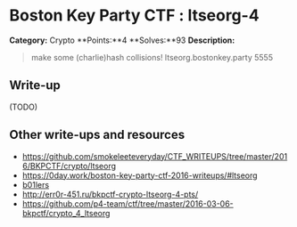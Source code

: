 # Boston Key Party CTF : ltseorg-4

**Category:** Crypto
**Points:**4 
**Solves:**93
**Description:**

> make some (charlie)hash collisions! ltseorg.bostonkey.party 5555 


## Write-up

(TODO)

## Other write-ups and resources

* <https://github.com/smokeleeteveryday/CTF_WRITEUPS/tree/master/2016/BKPCTF/crypto/ltseorg> 
* <https://0day.work/boston-key-party-ctf-2016-writeups/#ltseorg>
* [b01lers](https://b01lers.net/challenges/Boston%20Key%20Party%202016/ltseorg/92/)
* <http://err0r-451.ru/bkpctf-crypto-ltseorg-4-pts/>
* <https://github.com/p4-team/ctf/tree/master/2016-03-06-bkpctf/crypto_4_ltseorg>
